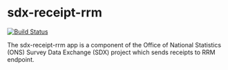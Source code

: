 # sdx-receipt-rrm

[![Build Status](https://travis-ci.org/ONSdigital/sdx-receipt-rrm.svg?branch=python-consumer)](https://travis-ci.org/ONSdigital/sdx-receipt-rrm)

The sdx-receipt-rrm app is a component of the Office of National Statistics (ONS) Survey Data Exchange (SDX) project which sends receipts to RRM endpoint.
